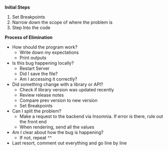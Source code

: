 
**Initial Steps** 
1. Set Breakpoints 
2. Narrow down the scope of where the problem is 
3. Step Into the code 

**Process of Elimination** 
- How should the program work? 
	- Write down my expectations 
	- Print outputs 
- Is this bug happening locally? 
	- Restart Server 
	- Did I save the file? 
	- Am I accessing it correctly? 
- Did something change with a library or API? 
	- Check if library version was updated recently 
	- Review release notes 
	- Compare prev version to new version 
	- Set Breakpoints 
- Can I split the problem? 
	- Make a request to the backend via Insomnia. If error is there, rule out the front end 
	- When rendering, send all the values 
- Am I clear about how the bug is happening? 
	- If not, repeat ^^ 
- Last resort, comment out everything and go line by line 

